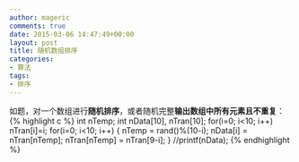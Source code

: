 ```yaml
---
author: mageric
comments: true
date: 2015-03-06 14:47:49+00:00
layout: post
title: 随机数组排序
categories:
- 算法
tags:
- 排序
---
```

如题，对一个数组进行**随机排序**，或者随机完整**输出数组中所有元素且不重复**：   
{% highlight c %}
int nTemp;
int nData[10], nTran[10];
for(i=0; i<10; i++)
   nTran[i]=i;
for(i=0; i<10; i++)
  {
   nTemp	= rand()%(10-i);
   nData[i]	= nTran[nTemp];
   nTran[nTemp]	= nTran[9-i];
  }
//printf(nData);
{% endhighlight %}
